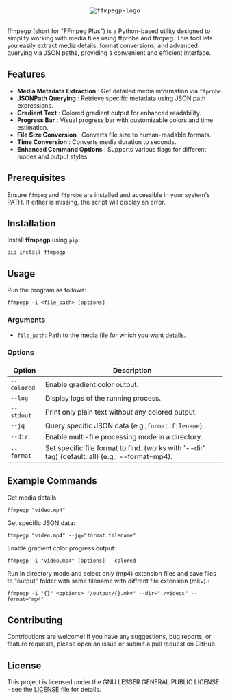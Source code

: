 <div align="center">
<kbd>
  <img src="https://github.com/user-attachments/assets/76839d9d-c21d-447b-82ac-9823d0653162" alt="ffmpegp-logo" />
</kbd>
</div><br>

ffmpegp (short for "FFmpeg Plus") is a Python-based utility designed to simplify working with media files using ffprobe and ffmpeg. This tool lets you easily extract media details, format conversions, and advanced querying via JSON paths, providing a convenient and efficient interface.

## Features

* **Media Metadata Extraction** : Get detailed media information via `ffprobe`.
* **JSONPath Querying** : Retrieve specific metadata using JSON path expressions.
* **Gradient Text** : Colored gradient output for enhanced readability.
* **Progress Bar** : Visual progress bar with customizable colors and time estimation.
* **File Size Conversion** : Converts file size to human-readable formats.
* **Time Conversion** : Converts media duration to seconds.
* **Enhanced Command Options** : Supports various flags for different modes and output styles.

## Prerequisites

Ensure `ffmpeg` and `ffprobe` are installed and accessible in your system's PATH. If either is missing, the script will display an error.

## Installation

Install **ffmpegp** using `pip`:

```
pip install ffmpegp
```

## Usage

Run the program as follows:

```
ffmpegp -i <file_path> [options]
```

### Arguments

* `file_path`: Path to the media file for which you want details.

### Options

| Option        | Description                                             |
| ------------- | ------------------------------------------------------- |
| `--colored` | Enable gradient color output.                           |
| `--log`     | Display logs of the running process.                    |
| `--stdout`  | Print only plain text without any colored output.       |
| `--jq`      | Query specific JSON data (e.g.,`format.filename`).    |
| `--dir`     | Enable multi-file processing mode in a directory.       |
| `--format`  | Set specific file format to find. (works with '--dir' tag) (default: all) (e.g., --format=mp4). |

## Example Commands

Get media details:

```
ffmpegp "video.mp4"
```

Get specific JSON data:

```
ffmpegp "video.mp4" --jq="format.filename"
```

Enable gradient color progress output:

```
ffmpegp -i "video.mp4" [options] --colored
```

Run in directory mode and select only (mp4) extension files and save files to "output" folder with same filename with diffrent file extension (mkv).:

```
ffmpegp -i "{}" <options> "/output/{}.mkv" --dir="./videos" --format="mp4"
```

## Contributing

Contributions are welcome! If you have any suggestions, bug reports, or feature requests, please open an issue or submit a pull request on GitHub.

## License

This project is licensed under the GNU LESSER GENERAL PUBLIC LICENSE - see the [LICENSE](https://github.com/imegeek/ffmpegp/blob/master/LICENSE) file for details.
